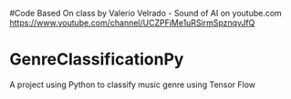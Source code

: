 #Code Based On class by Valerio Velrado - Sound of AI on youtube.com
https://www.youtube.com/channel/UCZPFjMe1uRSirmSpznqvJfQ

# GenreClassificationPy
A project using Python to classify music genre using Tensor Flow



